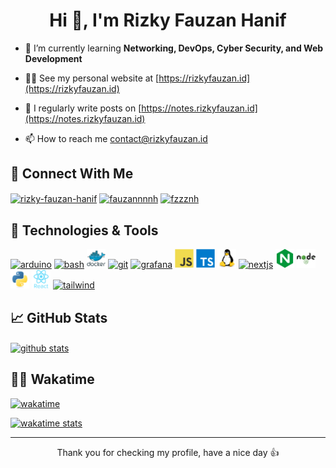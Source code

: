 <h1 align="center">Hi 👋, I'm Rizky Fauzan Hanif</h1>

- 🌱 I’m currently learning **Networking, DevOps, Cyber Security, and Web Development**

- 👨‍💻 See my personal website at [https://rizkyfauzan.id](https://rizkyfauzan.id)

- 📝 I regularly write posts on [https://notes.rizkyfauzan.id](https://notes.rizkyfauzan.id)

- 📫 How to reach me contact@rizkyfauzan.id

## 💼 Connect With Me

<p align="left">
<a href="https://linkedin.com/in/rizky-fauzan-hanif" target="blank"><img align="center" src="https://raw.githubusercontent.com/rahuldkjain/github-profile-readme-generator/master/src/images/icons/Social/linked-in-alt.svg" alt="rizky-fauzan-hanif" height="30" width="30" /></a>
<a href="https://instagram.com/fauzannnnh" target="blank"><img align="center" src="https://raw.githubusercontent.com/rahuldkjain/github-profile-readme-generator/master/src/images/icons/Social/instagram.svg" alt="fauzannnnh" height="30" width="30" /></a>
<a href="https://x.com/fzzznh" target="blank"><img align="center" src="https://upload.wikimedia.org/wikipedia/commons/5/57/X_logo_2023_%28white%29.png" alt="fzzznh" height="30" width="30"/></a>

## 🔧 Technologies & Tools

<a href="https://www.arduino.cc/" target="_blank" rel="noreferrer"><img src="https://cdn.worldvectorlogo.com/logos/arduino-1.svg" alt="arduino" width="30" height="30"/></a>
<a href="https://www.gnu.org/software/bash/" target="_blank" rel="noreferrer"><img src="https://upload.wikimedia.org/wikipedia/commons/a/a3/Bash_Logo_White.svg" alt="bash" width="30" height="30"/></a>
<a href="https://www.docker.com/" target="_blank" rel="noreferrer"> <img src="https://raw.githubusercontent.com/devicons/devicon/master/icons/docker/docker-original-wordmark.svg" alt="docker" width="30" height="30"/></a>
<a href="https://git-scm.com/" target="_blank" rel="noreferrer"><img src="https://www.vectorlogo.zone/logos/git-scm/git-scm-icon.svg" alt="git" width="30" height="30"/></a>
<a href="https://grafana.com" target="_blank" rel="noreferrer"><img src="https://www.vectorlogo.zone/logos/grafana/grafana-icon.svg" alt="grafana" width="30" height="30"/></a>
<a href="https://developer.mozilla.org/en-US/docs/Web/JavaScript" target="_blank" rel="noreferrer"><img src="https://raw.githubusercontent.com/devicons/devicon/master/icons/javascript/javascript-original.svg" alt="javascript" width="30" height="30"/></a>
<a href="https://www.typescriptlang.org/" target="_blank" rel="noreferrer"> <img src="https://raw.githubusercontent.com/devicons/devicon/master/icons/typescript/typescript-original.svg" alt="typescript" width="30" height="30"/></a>
<a href="https://www.linux.org/" target="_blank" rel="noreferrer"><img src="https://raw.githubusercontent.com/devicons/devicon/master/icons/linux/linux-original.svg" alt="linux" width="30" height="30"/></a>
<a href="https://nextjs.org/" target="_blank" rel="noreferrer"><img src="https://cdn.worldvectorlogo.com/logos/nextjs-2.svg" alt="nextjs" width="30" height="30"/></a>
<a href="https://www.nginx.com" target="_blank" rel="noreferrer"><img src="https://raw.githubusercontent.com/devicons/devicon/master/icons/nginx/nginx-original.svg" alt="nginx" width="30" height="30"/></a>
<a href="https://nodejs.org" target="_blank" rel="noreferrer"><img src="https://raw.githubusercontent.com/devicons/devicon/master/icons/nodejs/nodejs-original-wordmark.svg" alt="nodejs" width="30" height="30"/></a>
<a href="https://www.python.org" target="_blank" rel="noreferrer"><img src="https://raw.githubusercontent.com/devicons/devicon/master/icons/python/python-original.svg" alt="python" width="30" height="30"/></a>
<a href="https://reactjs.org/" target="_blank" rel="noreferrer"><img src="https://raw.githubusercontent.com/devicons/devicon/master/icons/react/react-original-wordmark.svg" alt="react" width="30" height="30"/></a>
<a href="https://tailwindcss.com/" target="_blank" rel="noreferrer"> <img src="https://www.vectorlogo.zone/logos/tailwindcss/tailwindcss-icon.svg" alt="tailwind" width="30" height="30"/></a>

## &#x1f4c8; GitHub Stats

<a href="https://github.com/fzzzn" target="_blank" rel="noreferrer"><img align="center" src="https://github-readme-stats.vercel.app/api?username=fzzzn&show_icons=true&locale=en&theme=dark" alt="github stats" /></a>

## 👨‍💻 Wakatime
[![wakatime](https://wakatime.com/badge/user/defce304-d640-49eb-a1ca-84a650116506.svg)](https://wakatime.com/@defce304-d640-49eb-a1ca-84a650116506)

[![wakatime stats](https://github-readme-stats.vercel.app/api/wakatime?username=fzzzn&layout=compact&theme=dark)](https://wakatime.com/@fzzzn)

---

<p align="center">Thank you for checking my profile, have a nice day 👍</p>
